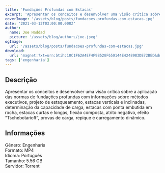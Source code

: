 ```yaml
---
title: 'Fundações Profundas com Estacas'
excerpt: 'Apresentar os conceitos e desenvolver uma visão crítica sobre a aplicação das normas de fundações profundas com informações sobre métodos executivos, projeto de estaqueamento, estacas verticais e inclinadas, determinação da capacidade de carga, estacas com ponta embutida em rocha, estacas'
coverImage: '/assets/blog/posts/fundacoes-profundas-com-estacas.jpg'
date: '2021-03-13T03:00:00.000Z'
author:
  name: Joe Haddad
  picture: '/assets/blog/authors/joe.jpeg'
ogImage:
  url: '/assets/blog/posts/fundacoes-profundas-com-estacas.jpg'
download:
  url: 'magnet:?xt=urn:btih:10C1F62A4EF4F98528F650144E4248983DE72BED&dn=ED%20-%20Funda%c3%a7%c3%b5es%20Profundas&tr=udp%3a%2f%2ftracker.openbittorrent.com%3a80%2fannounce&tr=udp%3a%2f%2ftracker.opentrackr.org%3a1337%2fannounce'
tags: ['engenharia']
---
```

<h2>Descrição</h2>
<p></p><p>Apresentar os conceitos e desenvolver uma visão crítica sobre a aplicação das normas de fundações profundas com informações sobre métodos executivos, projeto de estaqueamento, estacas verticais e inclinadas, determinação da capacidade de carga, estacas com ponta embutida em rocha, estacas curtas e longas, flexão composta, atrito negativo, efeito “Tschebotarioff”, provas de carga, repique e carregamento dinâmico.</p><h2>Informações</h2><p>Gênero: Engenharia<br/>Formato: MP4<br/>Idioma: Português<br/>Tamanho: 5.56 GB<br/>Servidor: Torrent</p>